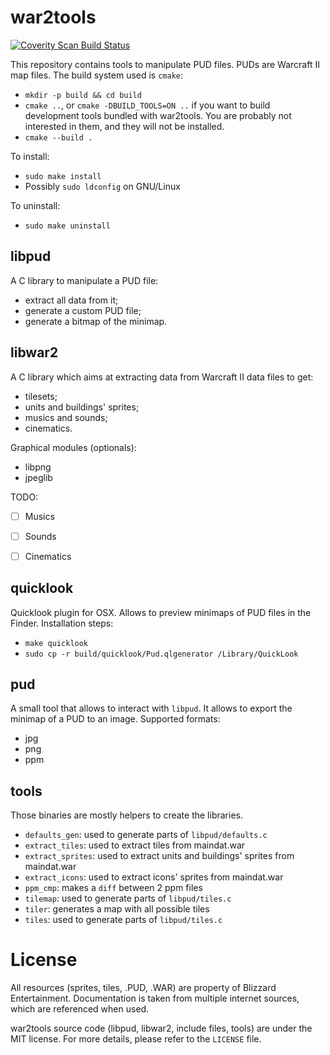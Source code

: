 war2tools
=========

<a href="https://scan.coverity.com/projects/jeanguyomarch-war2tools">
  <img alt="Coverity Scan Build Status"
       src="https://scan.coverity.com/projects/6937/badge.svg"/>
</a>

This repository contains tools to manipulate PUD files. PUDs are Warcraft II map files.
The build system used is `cmake`:

- `mkdir -p build && cd build`
- `cmake ..`, or `cmake -DBUILD_TOOLS=ON ..` if you want to build development tools
  bundled with war2tools. You are probably not interested in them, and they will
  not be installed.
- `cmake --build .`

To install:
- `sudo make install`
- Possibly `sudo ldconfig` on GNU/Linux

To uninstall:
- `sudo make uninstall`


libpud
------

A C library to manipulate a PUD file:
- extract all data from it;
- generate a custom PUD file;
- generate a bitmap of the minimap.


libwar2
-------

A C library which aims at extracting data from Warcraft II data files to get:
- tilesets;
- units and buildings' sprites;
- musics and sounds;
- cinematics.


Graphical modules (optionals):
- libpng
- jpeglib


TODO:
- [ ] Musics
- [ ] Sounds
- [ ] Cinematics


quicklook
---------

Quicklook plugin for OSX. Allows to preview minimaps of PUD files in the Finder.
Installation steps:
- `make quicklook`
- `sudo cp -r build/quicklook/Pud.qlgenerator /Library/QuickLook`


pud
---

A small tool that allows to interact with `libpud`.
It allows to export the minimap of a PUD to an image. Supported formats:
- jpg
- png
- ppm

tools
-----

Those binaries are mostly helpers to create the libraries.
- `defaults_gen`: used to generate parts of `libpud/defaults.c`
- `extract_tiles`: used to extract tiles from maindat.war
- `extract_sprites`: used to extract units and buildings' sprites from maindat.war
- `extract_icons`: used to extract icons' sprites from maindat.war
- `ppm_cmp`: makes a `diff` between 2 ppm files
- `tilemap`: used to generate parts of `libpud/tiles.c`
- `tiler`: generates a map with all possible tiles
- `tiles`: used to generate parts of `libpud/tiles.c`


License
=======

All resources (sprites, tiles, .PUD, .WAR) are property of Blizzard Entertainment.
Documentation is taken from multiple internet sources, which are referenced when used.

war2tools source code (libpud, libwar2, include files, tools) are under the MIT license.
For more details, please refer to the `LICENSE` file.
